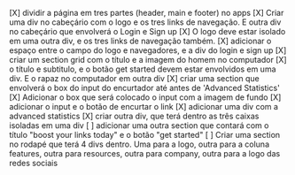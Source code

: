 [X] dividir a página em tres partes (header, main e footer) no apps
[X] Criar uma div no cabeçário com o logo e os tres links de navegação. E outra div no cabeçário que envolverá o Login e Sign up
[X] O logo deve estar isolado em uma outra div, e os tres links de navegação também. 
[X] adicionar o espaço entre o campo do logo e navegadores, e a div do login e sign up
[X] criar um section grid com o título e a imagem do homem no computador
[X] o título e subtitulo, e o botão get started devem estar envolvidos em uma div. E o rapaz no computador em outra div
[X] criar uma section que envolverá o box do input do encurtador até antes de 'Advanced Statistics'
[X] Adicionar o box que será colocado o input com a imagem de fundo
[X] adicionar o input e o botão de encurtar o link
[X] adicionar uma div com a advanced statistics
[X] criar outra div, que terá dentro as três caixas isoladas em uma div
[ ] adicionar uma outra section que contará com o título "boost your links today" e o botão "get started"
[ ] Criar uma section no rodapé que terá 4 divs dentro. Uma para a logo, outra para a coluna features, outra para resources, outra para company, outra para a logo das redes sociais